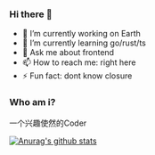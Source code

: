 ### Hi there 👋

<!--
**wyfsama/wyfsama** is a ✨ _special_ ✨ repository because its `README.md` (this file) appears on your GitHub profile.

Here are some ideas to get you started:

- 🔭 I’m currently working on ...
- 🌱 I’m currently learning ...
- 👯 I’m looking to collaborate on ...
- 🤔 I’m looking for help with ...
- 💬 Ask me about ...
- 📫 How to reach me: ...
- 😄 Pronouns: ...
- ⚡ Fun fact: ...
-->

- 🔭 I’m currently working on Earth
- 🌱 I’m currently learning go/rust/ts
- 💬 Ask me about frontend
- 📫 How to reach me: right here
- ⚡ Fun fact: dont know closure

### Who am i?
一个兴趣使然的Coder

[![Anurag's github stats](https://github-readme-stats.vercel.app/api?username=wyfsama&theme=tokyonight)](https://github.com/wyfsama/github-readme-stats)


